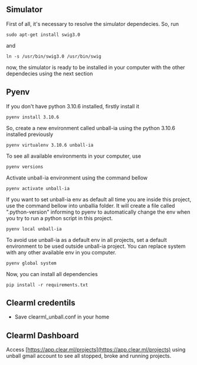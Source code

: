 ## Simulator

First of all, it's necessary to resolve the simulator dependecies. So, run

```
sudo apt-get install swig3.0
```
and
```
ln -s /usr/bin/swig3.0 /usr/bin/swig
```

now, the simulator is ready to be installed in your computer with the other dependecies using
the next section

## Pyenv 

If you don't have python 3.10.6 installed, firstly install it
```
pyenv install 3.10.6
```

So, create a new environment called unball-ia using the python 3.10.6 installed previously
```
pyenv virtualenv 3.10.6 unball-ia
```

To see all available environments in your computer, use
```
pyenv versions
```

Activate unball-ia environment using the command bellow
```
pyenv activate unball-ia
```

If you want to set unball-ia env as default all time you are inside this project, use the command bellow into unballia folder. It will create a file called ".python-version" informing to pyenv to automatically change the env when you try to run a python script in this project.
```
pyenv local unball-ia
```

To avoid use unball-ia as a default env in all projects, set a default environment to be used outside unball-ia project. You can replace system with any other available env in you computer.
```
pyenv global system
```

Now, you can install all dependencies
```
pip install -r requirements.txt
```

## Clearml credentils
- Save clearml_unball.conf in your home

## Clearml Dashboard
Access [https://app.clear.ml/projects](https://app.clear.ml/projects) using unball gmail account to see all stopped, broke and running projects.
